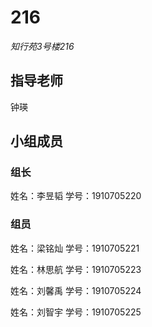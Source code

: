 # 216 

*知行苑3号楼216*

## 指导老师
钟瑛

## 小组成员

### 组长
姓名：李昱韬  学号：1910705220

### 组员
姓名：梁铭灿  学号：1910705221

姓名：林思航  学号：1910705223

姓名：刘馨禹  学号：1910705224

姓名：刘智宇  学号：1910705225
